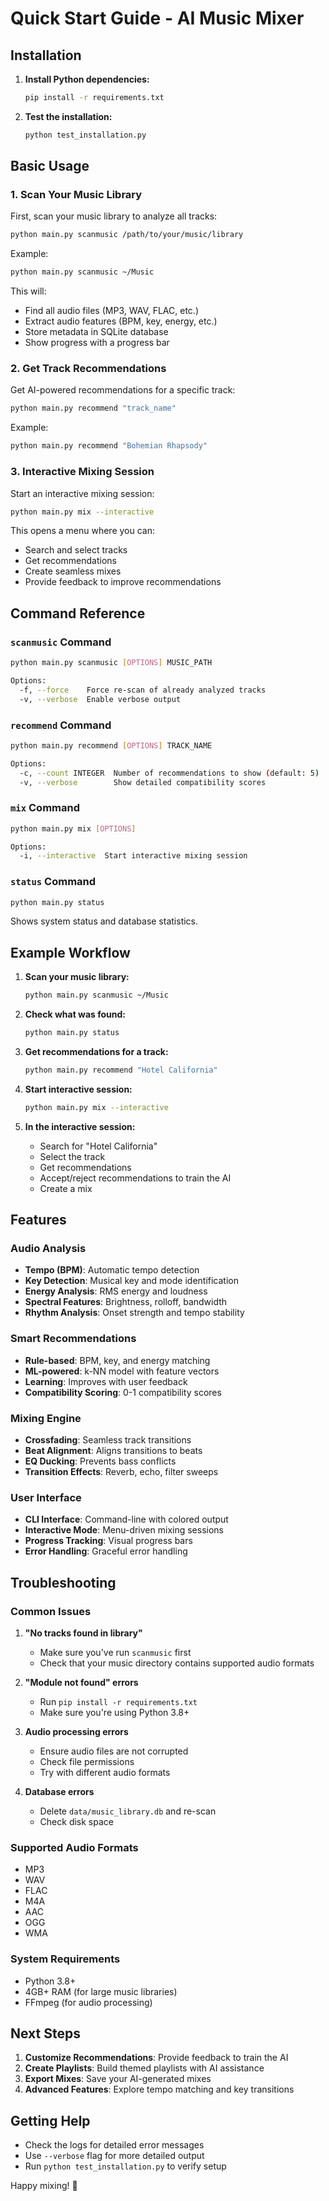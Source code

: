 # Quick Start Guide - AI Music Mixer

## Installation

1. **Install Python dependencies:**
   ```bash
   pip install -r requirements.txt
   ```

2. **Test the installation:**
   ```bash
   python test_installation.py
   ```

## Basic Usage

### 1. Scan Your Music Library

First, scan your music library to analyze all tracks:

```bash
python main.py scanmusic /path/to/your/music/library
```

Example:
```bash
python main.py scanmusic ~/Music
```

This will:
- Find all audio files (MP3, WAV, FLAC, etc.)
- Extract audio features (BPM, key, energy, etc.)
- Store metadata in SQLite database
- Show progress with a progress bar

### 2. Get Track Recommendations

Get AI-powered recommendations for a specific track:

```bash
python main.py recommend "track_name"
```

Example:
```bash
python main.py recommend "Bohemian Rhapsody"
```

### 3. Interactive Mixing Session

Start an interactive mixing session:

```bash
python main.py mix --interactive
```

This opens a menu where you can:
- Search and select tracks
- Get recommendations
- Create seamless mixes
- Provide feedback to improve recommendations

## Command Reference

### `scanmusic` Command
```bash
python main.py scanmusic [OPTIONS] MUSIC_PATH

Options:
  -f, --force    Force re-scan of already analyzed tracks
  -v, --verbose  Enable verbose output
```

### `recommend` Command
```bash
python main.py recommend [OPTIONS] TRACK_NAME

Options:
  -c, --count INTEGER  Number of recommendations to show (default: 5)
  -v, --verbose        Show detailed compatibility scores
```

### `mix` Command
```bash
python main.py mix [OPTIONS]

Options:
  -i, --interactive  Start interactive mixing session
```

### `status` Command
```bash
python main.py status
```
Shows system status and database statistics.

## Example Workflow

1. **Scan your music library:**
   ```bash
   python main.py scanmusic ~/Music
   ```

2. **Check what was found:**
   ```bash
   python main.py status
   ```

3. **Get recommendations for a track:**
   ```bash
   python main.py recommend "Hotel California"
   ```

4. **Start interactive session:**
   ```bash
   python main.py mix --interactive
   ```

5. **In the interactive session:**
   - Search for "Hotel California"
   - Select the track
   - Get recommendations
   - Accept/reject recommendations to train the AI
   - Create a mix

## Features

### Audio Analysis
- **Tempo (BPM)**: Automatic tempo detection
- **Key Detection**: Musical key and mode identification
- **Energy Analysis**: RMS energy and loudness
- **Spectral Features**: Brightness, rolloff, bandwidth
- **Rhythm Analysis**: Onset strength and tempo stability

### Smart Recommendations
- **Rule-based**: BPM, key, and energy matching
- **ML-powered**: k-NN model with feature vectors
- **Learning**: Improves with user feedback
- **Compatibility Scoring**: 0-1 compatibility scores

### Mixing Engine
- **Crossfading**: Seamless track transitions
- **Beat Alignment**: Aligns transitions to beats
- **EQ Ducking**: Prevents bass conflicts
- **Transition Effects**: Reverb, echo, filter sweeps

### User Interface
- **CLI Interface**: Command-line with colored output
- **Interactive Mode**: Menu-driven mixing sessions
- **Progress Tracking**: Visual progress bars
- **Error Handling**: Graceful error handling

## Troubleshooting

### Common Issues

1. **"No tracks found in library"**
   - Make sure you've run `scanmusic` first
   - Check that your music directory contains supported audio formats

2. **"Module not found" errors**
   - Run `pip install -r requirements.txt`
   - Make sure you're using Python 3.8+

3. **Audio processing errors**
   - Ensure audio files are not corrupted
   - Check file permissions
   - Try with different audio formats

4. **Database errors**
   - Delete `data/music_library.db` and re-scan
   - Check disk space

### Supported Audio Formats
- MP3
- WAV
- FLAC
- M4A
- AAC
- OGG
- WMA

### System Requirements
- Python 3.8+
- 4GB+ RAM (for large music libraries)
- FFmpeg (for audio processing)

## Next Steps

1. **Customize Recommendations**: Provide feedback to train the AI
2. **Create Playlists**: Build themed playlists with AI assistance
3. **Export Mixes**: Save your AI-generated mixes
4. **Advanced Features**: Explore tempo matching and key transitions

## Getting Help

- Check the logs for detailed error messages
- Use `--verbose` flag for more detailed output
- Run `python test_installation.py` to verify setup

Happy mixing! 🎵
